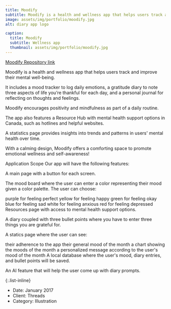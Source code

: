 ```yaml
---
title: Moodify
subtitle: Moodify is a health and wellness app that helps users track and improve their mental well-being.
image: assets/img/portfolio/moodify.jpg
alt: diary app logo

caption:
  title: Moodify
  subtitle: Wellness app
  thumbnail: assets/img/portfolio/moodify.jpg
---
```

[Moodify Repository link](https://github.com/LauraaMolinaa/Moodify)

Moodify is a health and wellness app that helps users track and improve their mental well-being.

It includes a mood tracker to log daily emotions, a gratitude diary to note three aspects of life you’re thankful for each day, and a personal journal for reflecting on thoughts and feelings.

Moodify encourages positivity and mindfulness as part of a daily routine.

The app also features a Resource Hub with mental health support options in Canada, such as hotlines and helpful websites.

A statistics page provides insights into trends and patterns in users' mental health over time.

With a calming design, Moodify offers a comforting space to promote emotional wellness and self-awareness!

Application Scope
Our app will have the following features:

A main page with a button for each screen.

The mood board where the user can enter a color representing their mood given a color palette. The user can choose:

purple for feeling perfect
yellow for feeling happy
green for feeling okay
blue for feeling sad
white for feeling anxious
red for feeling depressed
Resources page with access to mental health support options.

A diary coupled with three bullet points where you have to enter three things you are grateful for.

A statics page where the user can see:

their adherence to the app
their general mood of the month
a chart showing the moods of the month
a personalized message according to the user's mood of the month
A local database where the user's mood, diary entries, and bullet points will be saved.

An AI feature that will help the user come up with diary prompts.

{:.list-inline}
- Date: January 2017
- Client: Threads
- Category: Illustration

